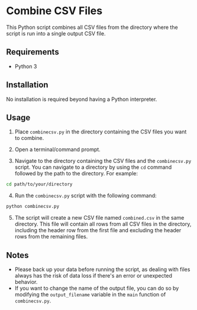 # Combine CSV Files

This Python script combines all CSV files from the directory where the script is run into a single output CSV file.

## Requirements

- Python 3

## Installation

No installation is required beyond having a Python interpreter.

## Usage

1. Place `combinecsv.py` in the directory containing the CSV files you want to combine.

2. Open a terminal/command prompt.

3. Navigate to the directory containing the CSV files and the `combinecsv.py` script. You can navigate to a directory by using the `cd` command followed by the path to the directory. For example:

```bash
cd path/to/your/directory
```

4. Run the `combinecsv.py` script with the following command:

```bash
python combinecsv.py
```

5. The script will create a new CSV file named `combined.csv` in the same directory. This file will contain all rows from all CSV files in the directory, including the header row from the first file and excluding the header rows from the remaining files.

## Notes

- Please back up your data before running the script, as dealing with files always has the risk of data loss if there's an error or unexpected behavior.
- If you want to change the name of the output file, you can do so by modifying the `output_filename` variable in the `main` function of `combinecsv.py`.
